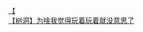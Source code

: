 [【](http://tieba.baidu.com/p/3066218984?see_lz=1&pn=)   
[【树洞】为啥我觉得玩着玩着就没意思了](http://tieba.baidu.com/p/3066761145?see_lz=1&pn=)   
